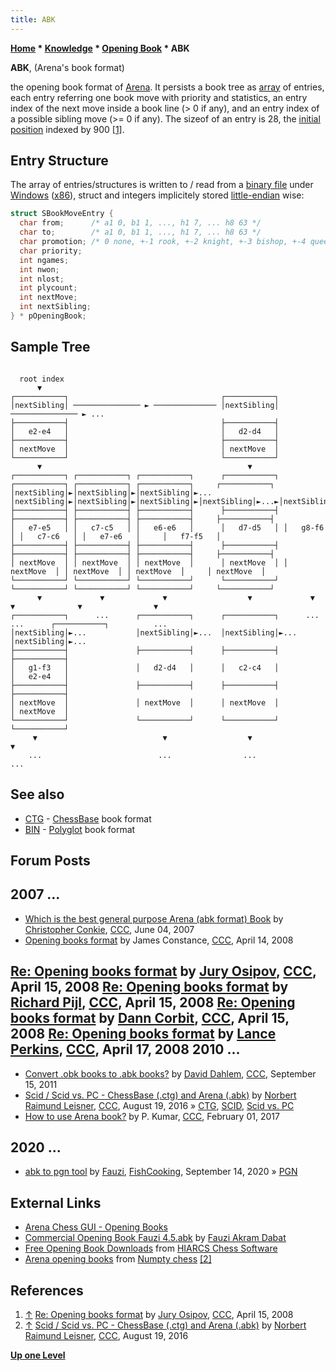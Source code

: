```yaml
---
title: ABK
---
```

**[Home](Home "Home") * [Knowledge](Knowledge "Knowledge") * [Opening Book](Opening_Book "Opening Book") * ABK**

**ABK**, (Arena's book format)

the opening book format of [Arena](Arena "Arena"). It persists a book tree as [array](Array "Array") of entries, each entry referring one book move with priority and statistics, an entry index of the next move inside a book line (> 0 if any), and an entry index of a possible sibling move (>= 0 if any). The sizeof of an entry is 28, the [initial position](Initial_Position "Initial Position") indexed by 900 <a id="cite-note-1" href="#cite-ref-1">[1]</a>.

## Entry Structure

The array of entries/structures is written to / read from a [binary file](https://en.wikipedia.org/wiki/Binary_file) under [Windows](Windows "Windows") ([x86](X86 "X86")), struct and integers implicitely stored [little-endian](Little-endian "Little-endian") wise:

```C++
struct SBookMoveEntry {
  char from;      /* a1 0, b1 1, ..., h1 7, ... h8 63 */
  char to;        /* a1 0, b1 1, ..., h1 7, ... h8 63 */
  char promotion; /* 0 none, +-1 rook, +-2 knight, +-3 bishop, +-4 queen */
  char priority;
  int ngames;
  int nwon;
  int nlost;
  int plycount;
  int nextMove;
  int nextSibling;
} * pOpeningBook;

```

## Sample Tree

```

  root index
      ▼
┌───────────┐                                  ┌───────────┐  
│nextSibling│ ─────────────── ► ────────────── │nextSibling│ ─────────────── ► ... 
├───────────┤                                  ├───────────┤  
│   e2-e4   │                                  │   d2-d4   │  
├───────────┤                                  ├───────────┤  
│ nextMove  │                                  │ nextMove  │  
└───────────┘                                  └───────────┘  
      ▼                                              ▼
┌───────────┐ ┌───────────┐ ┌───────────┐      ┌───────────┐ ┌───────────┐ ┌───────────┐ ┌───────────┐     ┌───────────┐ 
│nextSibling│►│nextSibling│►│nextSibling│►...  │nextSibling│►│nextSibling│►│nextSibling│►│nextSibling│►...►│nextSibling│ 
├───────────┤ ├───────────┤ ├───────────┤      ├───────────┤ ├───────────┤ ├───────────┤ ├───────────┤     ├───────────┤ 
│   e7-e5   │ │   c7-c5   │ │   e6-e6   │      │   d7-d5   │ │   g8-f6   │ │   c7-c6   │ │   e7-e6   │     │   f7-f5   │ 
├───────────┤ ├───────────┤ ├───────────┤      ├───────────┤ ├───────────┤ ├───────────┤ ├───────────┤     ├───────────┤ 
│ nextMove  │ │ nextMove  │ │ nextMove  │      │ nextMove  │ │ nextMove  │ │ nextMove  │ │ nextMove  │     │ nextMove  │ 
└───────────┘ └───────────┘ └───────────┘      └───────────┘ └───────────┘ └───────────┘ └───────────┘     └───────────┘ 
      ▼             ▼             ▼                  ▼             ▼             ▼              ▼                ▼
┌───────────┐      ...      ┌───────────┐      ┌───────────┐      ...           ...      ┌───────────┐          ...
│nextSibling│►...           │nextSibling│►...  │nextSibling│►...                         │nextSibling│►...
├───────────┤               ├───────────┤      ├───────────┤                             ├───────────┤ 
│   g1-f3   │               │   d2-d4   │      │   c2-c4   │                             │   e2-e4   │ 
├───────────┤               ├───────────┤      ├───────────┤                             ├───────────┤ 
│ nextMove  │               │ nextMove  │      │ nextMove  │                             │ nextMove  │ 
└───────────┘               └───────────┘      └───────────┘                             └───────────┘ 
     ▼                            ▼                  ▼                                         ▼
	...                          ...                ...                                       ...

```

## See also

- [CTG](CTG "CTG") - [ChessBase](ChessBase "ChessBase") book format
- [BIN](index.php?title=Polyglot&action=edit&redlink=1 "Polyglot (page does not exist)") - [Polyglot](index.php?title=Polyglot&action=edit&redlink=1 "Polyglot (page does not exist)") book format

## Forum Posts

## 2007 ...

- [Which is the best general purpose Arena (abk format) Book](http://www.talkchess.com/forum/viewtopic.php?t=14254) by [Christopher Conkie](index.php?title=Christopher_Conkie&action=edit&redlink=1 "Christopher Conkie (page does not exist)"), [CCC](CCC "CCC"), June 04, 2007
- [Opening books format](http://www.talkchess.com/forum/viewtopic.php?t=20661) by James Constance, [CCC](CCC "CCC"), April 14, 2008

## [Re: Opening books format](http://www.talkchess.com/forum/viewtopic.php?t=20661&start=5) by [Jury Osipov](Jury_Osipov "Jury Osipov"), [CCC](CCC "CCC"), April 15, 2008 [Re: Opening books format](http://www.talkchess.com/forum/viewtopic.php?t=20661&start=6) by [Richard Pijl](Richard_Pijl "Richard Pijl"), [CCC](CCC "CCC"), April 15, 2008 [Re: Opening books format](http://www.talkchess.com/forum/viewtopic.php?t=20661&start=9) by [Dann Corbit](Dann_Corbit "Dann Corbit"), [CCC](CCC "CCC"), April 15, 2008 [Re: Opening books format](http://www.talkchess.com/forum/viewtopic.php?t=20661&start=13) by [Lance Perkins](Lance_Perkins "Lance Perkins"), [CCC](CCC "CCC"), April 17, 2008 2010 ...

- [Convert .obk books to .abk books?](http://www.talkchess.com/forum/viewtopic.php?t=40406) by [David Dahlem](index.php?title=David_Dahlem&action=edit&redlink=1 "David Dahlem (page does not exist)"), [CCC](CCC "CCC"), September 15, 2011
- [Scid / Scid vs. PC - ChessBase (.ctg) and Arena (.abk)](http://www.talkchess.com/forum/viewtopic.php?t=61165) by [Norbert Raimund Leisner](Norbert_Raimund_Leisner "Norbert Raimund Leisner"), [CCC](CCC "CCC"), August 19, 2016 » [CTG](CTG "CTG"), [SCID](SCID "SCID"), [Scid vs. PC](Scid_vs._PC "Scid vs. PC")
- [How to use Arena book?](http://www.talkchess.com/forum/viewtopic.php?t=63007) by P. Kumar, [CCC](CCC "CCC"), February 01, 2017

## 2020 ...

- [abk to pgn tool](https://groups.google.com/d/msg/fishcooking/2PQ3_bl_tvg/gknge6qzBAAJ) by [Fauzi](Fauzi_Akram_Dabat "Fauzi Akram Dabat"), [FishCooking](Computer_Chess_Forums "Computer Chess Forums"), September 14, 2020 » [PGN](Portable_Game_Notation "Portable Game Notation")

## External Links

- [Arena Chess GUI - Opening Books](http://www.playwitharena.com/?User_Files%2C_Engines:Opening_Books_%2821%29%26nbsp%3B)
- [Commercial Opening Book Fauzi 4.5.abk](https://gumroad.com/l/UAgr) by [Fauzi Akram Dabat](Fauzi_Akram_Dabat "Fauzi Akram Dabat")
- [Free Opening Book Downloads](http://www.hiarcs.com/chess-opening-book-free.htm) from [HIARCS Chess Software](HIARCS "HIARCS")
- [Arena opening books](https://sites.google.com/site/numptychess/arena-opening-books) from [Numpty chess](Numpty_chess "Numpty chess") <a id="cite-note-2" href="#cite-ref-2">[2]</a>

## References

1. <a id="cite-ref-1" href="#cite-note-1">↑</a> [Re: Opening books format](http://www.talkchess.com/forum/viewtopic.php?t=20661&start=5) by [Jury Osipov](Jury_Osipov "Jury Osipov"), [CCC](CCC "CCC"), April 15, 2008
1. <a id="cite-ref-2" href="#cite-note-2">↑</a> [Scid / Scid vs. PC - ChessBase (.ctg) and Arena (.abk)](http://www.talkchess.com/forum/viewtopic.php?t=61165) by [Norbert Raimund Leisner](Norbert_Raimund_Leisner "Norbert Raimund Leisner"), [CCC](CCC "CCC"), August 19, 2016

**[Up one Level](Opening_Book "Opening Book")**

